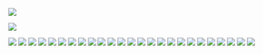 ![](https://komarev.com/ghpvc/?username=craniotomy&color=red)

![](https://i.pinimg.com/originals/ad/86/1e/ad861e25cd5e28aec6b0896b43d644b2.gif)

![](https://64.media.tumblr.com/b60f77930f2ec2c74cbba8511aaa1702/6f7f642be5f6d7a8-aa/s100x200/7bfddca6daab113b6e7f5142a2dc84cf0f1e0ad7.jpg) ![](https://64.media.tumblr.com/fee2d8e53ef7a1e23dd3b4a3f17c7ec4/86cd396632a5bfd3-3d/s100x200/16256a0051e3aebc9dc153cd455dfe515bba2ab5.pnj) ![](https://64.media.tumblr.com/927c992ab3abb7a390d8c4ce7c12eceb/8c49db604b0f3002-b5/s100x200/4be5f9cf95ee416dd2f7e89dd3cea35274ae73da.pnj) ![](https://pix.crd.co/assets/images/gallery13/c5490cca_original.png?v=95dd3781) ![](https://images-wixmp-ed30a86b8c4ca887773594c2.wixmp.com/f/3e9065b0-6e2c-4e94-8238-54ff72ba852c/d7jo8n8-c202d3a8-4772-4acd-a164-7539614e1d74.gif?token=eyJ0eXAiOiJKV1QiLCJhbGciOiJIUzI1NiJ9.eyJzdWIiOiJ1cm46YXBwOjdlMGQxODg5ODIyNjQzNzNhNWYwZDQxNWVhMGQyNmUwIiwiaXNzIjoidXJuOmFwcDo3ZTBkMTg4OTgyMjY0MzczYTVmMGQ0MTVlYTBkMjZlMCIsIm9iaiI6W1t7InBhdGgiOiJcL2ZcLzNlOTA2NWIwLTZlMmMtNGU5NC04MjM4LTU0ZmY3MmJhODUyY1wvZDdqbzhuOC1jMjAyZDNhOC00NzcyLTRhY2QtYTE2NC03NTM5NjE0ZTFkNzQuZ2lmIn1dXSwiYXVkIjpbInVybjpzZXJ2aWNlOmZpbGUuZG93bmxvYWQiXX0.XA7227F27wwIgHI9CMwp3dyxMkf5Juv-z7xYBJHsalY) ![](https://images-wixmp-ed30a86b8c4ca887773594c2.wixmp.com/f/7f43b8aa-363b-434c-bca1-ee6980e6987c/d5y05vr-5cb758eb-5359-41b9-8fd3-06ec443f6bae.gif?token=eyJ0eXAiOiJKV1QiLCJhbGciOiJIUzI1NiJ9.eyJzdWIiOiJ1cm46YXBwOjdlMGQxODg5ODIyNjQzNzNhNWYwZDQxNWVhMGQyNmUwIiwiaXNzIjoidXJuOmFwcDo3ZTBkMTg4OTgyMjY0MzczYTVmMGQ0MTVlYTBkMjZlMCIsIm9iaiI6W1t7InBhdGgiOiJcL2ZcLzdmNDNiOGFhLTM2M2ItNDM0Yy1iY2ExLWVlNjk4MGU2OTg3Y1wvZDV5MDV2ci01Y2I3NThlYi01MzU5LTQxYjktOGZkMy0wNmVjNDQzZjZiYWUuZ2lmIn1dXSwiYXVkIjpbInVybjpzZXJ2aWNlOmZpbGUuZG93bmxvYWQiXX0.DEQuMojlXEmqkz39Mhloc-W0GZcEmHZq4BgxEdzejhk) ![](https://images-wixmp-ed30a86b8c4ca887773594c2.wixmp.com/f/50d0e14d-47b5-420d-a9ac-00a7b7a67807/d63suh8-38cbebf4-860a-47e1-9c86-8aa9e57e00ff.gif?token=eyJ0eXAiOiJKV1QiLCJhbGciOiJIUzI1NiJ9.eyJzdWIiOiJ1cm46YXBwOjdlMGQxODg5ODIyNjQzNzNhNWYwZDQxNWVhMGQyNmUwIiwiaXNzIjoidXJuOmFwcDo3ZTBkMTg4OTgyMjY0MzczYTVmMGQ0MTVlYTBkMjZlMCIsIm9iaiI6W1t7InBhdGgiOiJcL2ZcLzUwZDBlMTRkLTQ3YjUtNDIwZC1hOWFjLTAwYTdiN2E2NzgwN1wvZDYzc3VoOC0zOGNiZWJmNC04NjBhLTQ3ZTEtOWM4Ni04YWE5ZTU3ZTAwZmYuZ2lmIn1dXSwiYXVkIjpbInVybjpzZXJ2aWNlOmZpbGUuZG93bmxvYWQiXX0.ySTizRoqN3Sapi1dx_-YPyUITPyEFFAjQaU5nVwTIRY) ![](https://images-wixmp-ed30a86b8c4ca887773594c2.wixmp.com/f/1263f136-1b6c-41f1-b97f-b8bc67bbf273/d7bqqmf-1d399f5f-da7d-4352-aeb8-dfe25d78dbe7.gif?token=eyJ0eXAiOiJKV1QiLCJhbGciOiJIUzI1NiJ9.eyJzdWIiOiJ1cm46YXBwOjdlMGQxODg5ODIyNjQzNzNhNWYwZDQxNWVhMGQyNmUwIiwiaXNzIjoidXJuOmFwcDo3ZTBkMTg4OTgyMjY0MzczYTVmMGQ0MTVlYTBkMjZlMCIsIm9iaiI6W1t7InBhdGgiOiJcL2ZcLzEyNjNmMTM2LTFiNmMtNDFmMS1iOTdmLWI4YmM2N2JiZjI3M1wvZDdicXFtZi0xZDM5OWY1Zi1kYTdkLTQzNTItYWViOC1kZmUyNWQ3OGRiZTcuZ2lmIn1dXSwiYXVkIjpbInVybjpzZXJ2aWNlOmZpbGUuZG93bmxvYWQiXX0.EdC-wv-gXpHTgwmcBsavqbC7u-nEFkjd7FFe3NFO4PQ) ![](https://images-wixmp-ed30a86b8c4ca887773594c2.wixmp.com/f/1263f136-1b6c-41f1-b97f-b8bc67bbf273/d748nuv-363be49a-ef4b-4487-992d-912180b7c9c0.gif?token=eyJ0eXAiOiJKV1QiLCJhbGciOiJIUzI1NiJ9.eyJzdWIiOiJ1cm46YXBwOjdlMGQxODg5ODIyNjQzNzNhNWYwZDQxNWVhMGQyNmUwIiwiaXNzIjoidXJuOmFwcDo3ZTBkMTg4OTgyMjY0MzczYTVmMGQ0MTVlYTBkMjZlMCIsIm9iaiI6W1t7InBhdGgiOiJcL2ZcLzEyNjNmMTM2LTFiNmMtNDFmMS1iOTdmLWI4YmM2N2JiZjI3M1wvZDc0OG51di0zNjNiZTQ5YS1lZjRiLTQ0ODctOTkyZC05MTIxODBiN2M5YzAuZ2lmIn1dXSwiYXVkIjpbInVybjpzZXJ2aWNlOmZpbGUuZG93bmxvYWQiXX0.UyfZRRdJq7hclBnAttGQ2x0NheUYpk9nIVlXnHWY-7E) ![](https://images-wixmp-ed30a86b8c4ca887773594c2.wixmp.com/f/9e5bf13d-9f09-4fa7-a12e-e83ab413b9d4/d2hkjye-c3a41b7b-326e-48d5-9a6c-73269ad6ccb9.gif?token=eyJ0eXAiOiJKV1QiLCJhbGciOiJIUzI1NiJ9.eyJzdWIiOiJ1cm46YXBwOjdlMGQxODg5ODIyNjQzNzNhNWYwZDQxNWVhMGQyNmUwIiwiaXNzIjoidXJuOmFwcDo3ZTBkMTg4OTgyMjY0MzczYTVmMGQ0MTVlYTBkMjZlMCIsIm9iaiI6W1t7InBhdGgiOiJcL2ZcLzllNWJmMTNkLTlmMDktNGZhNy1hMTJlLWU4M2FiNDEzYjlkNFwvZDJoa2p5ZS1jM2E0MWI3Yi0zMjZlLTQ4ZDUtOWE2Yy03MzI2OWFkNmNjYjkuZ2lmIn1dXSwiYXVkIjpbInVybjpzZXJ2aWNlOmZpbGUuZG93bmxvYWQiXX0.RM_SYKEeyoxdMyXM-E6DDmDJn0uOnQjF6RQugUrV-HI) ![](https://64.media.tumblr.com/e701dd416d88e7e732d009ce1d111734/7d5a2a14759b80c8-bd/s100x200/17612268d623383a7ff33c1efff4d2956432596a.gifv) ![](https://64.media.tumblr.com/c03ecb317d0111b00c2a1d2f4c3c37c7/4229c8f5c4353e75-48/s100x200/10eaa67003dbe41bad75d075388722e4a447b5b2.pnj) ![](https://64.media.tumblr.com/dc79ee812d38c4e6c18a250730a5e6d1/6173a3cfef3c902a-20/s100x200/25982c92beb6318166c1c36b9e78c868aea55fad.pnj) ![](https://images-wixmp-ed30a86b8c4ca887773594c2.wixmp.com/f/1263f136-1b6c-41f1-b97f-b8bc67bbf273/d7gyhyg-1e387dd7-d480-4f80-8c3b-fbe96d5f1c1e.gif?token=eyJ0eXAiOiJKV1QiLCJhbGciOiJIUzI1NiJ9.eyJzdWIiOiJ1cm46YXBwOjdlMGQxODg5ODIyNjQzNzNhNWYwZDQxNWVhMGQyNmUwIiwiaXNzIjoidXJuOmFwcDo3ZTBkMTg4OTgyMjY0MzczYTVmMGQ0MTVlYTBkMjZlMCIsIm9iaiI6W1t7InBhdGgiOiJcL2ZcLzEyNjNmMTM2LTFiNmMtNDFmMS1iOTdmLWI4YmM2N2JiZjI3M1wvZDdneWh5Zy0xZTM4N2RkNy1kNDgwLTRmODAtOGMzYi1mYmU5NmQ1ZjFjMWUuZ2lmIn1dXSwiYXVkIjpbInVybjpzZXJ2aWNlOmZpbGUuZG93bmxvYWQiXX0.tz7PIGPNZ7xCKDv4jozpBLlBGNq9Q88JuhO1YLtiC4g) ![](https://i.postimg.cc/9F3P2GG0/d7ghygk-d243206a-e259-4998-81db-3e3292f72d17.gif) ![](https://i.postimg.cc/QVLFrkw3/d2fk5iy-889c58dd-8a3b-4c5b-998e-d461380c61b1.gif) ![](https://i.postimg.cc/wMDmMGhv/d20hu0b-90df362f-f885-477b-8254-4417d9e54c58.gif) ![](https://64.media.tumblr.com/3fdc2ac90ba1de2df675344a81919b1b/6173a3cfef3c902a-09/s100x200/5744c96f25c048b351bc01aea24244223440df17.gifv) ![](https://64.media.tumblr.com/beb14c76e16fe8ad04788729c8ea95fb/6173a3cfef3c902a-e9/s250x400/2bf76d25b51b03ee95f123c10b82fa557b298b21.gifv) ![](https://files.catbox.moe/gbg1ki.png) ![](https://files.catbox.moe/s14ym7.png) ![](https://files.catbox.moe/ygto4a.png) ![](https://files.catbox.moe/bo6gop.png) ![](https://files.catbox.moe/rpp12f.png) ![](https://files.catbox.moe/0vql7c.png)
